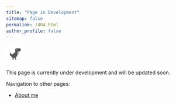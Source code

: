 ```yaml
---
title: "Page in Development"
sitemap: false
permalink: /404.html
author_profile: false
---
```


<div>
    <img src="/images/chrome_dino.svg" alt="Error 404 not found" width="50px" height="50px">
</div>

This page is currently under development and will be updated soon.

Navigation to other pages:

- [About me](https://evanhaozhao.github.io/)
